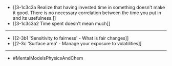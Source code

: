 - [[3-1c3c3a Realize that having invested time in something doesn't make it good. There is no necessary correlation between the time you put in and its usefulness.]]
- [[3-1c3c3a2 Time spent doesn't mean much]]
---
- [[2-3b1 'Sensitivity to fairness' - What is fair changes]]
- [[2-3c 'Surface area' - Manage your exposure to volatilities]]
---
- #MentalModelsPhysicsAndChem
